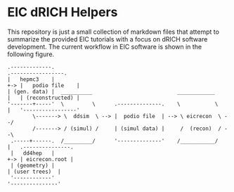 # EIC dRICH Helpers
This repository is just a small collection of markdown files that attempt to summarize the provided EIC tutorials with a focus on dRICH software development.
The current workflow in EIC software is shown in the following figure.
```
.-------------.                                                            .-----------------.
|   hepmc3    |                                                        +-> |   podio file    |
| (gen. data) |  __________                           ____________     |   | (reconstructed) |
'-------+-----'  \         \      .--------------.    \           \    |   '-----------------'
        \-------> \  ddsim  \ --> |  podio file  | --> \ eicrecon  \ --/
        /-------> / (simul) /     | (simul data) |     /  (recon)  / --\
 .-----+------.  /_________/      '--------------'    /___________/    |   .---------------.
 |   dd4hep   |                                                        +-> | eicrecon.root |
 | (geometry) |                                                            | (user trees)  |
 '------------'                                                            '---------------'
```
